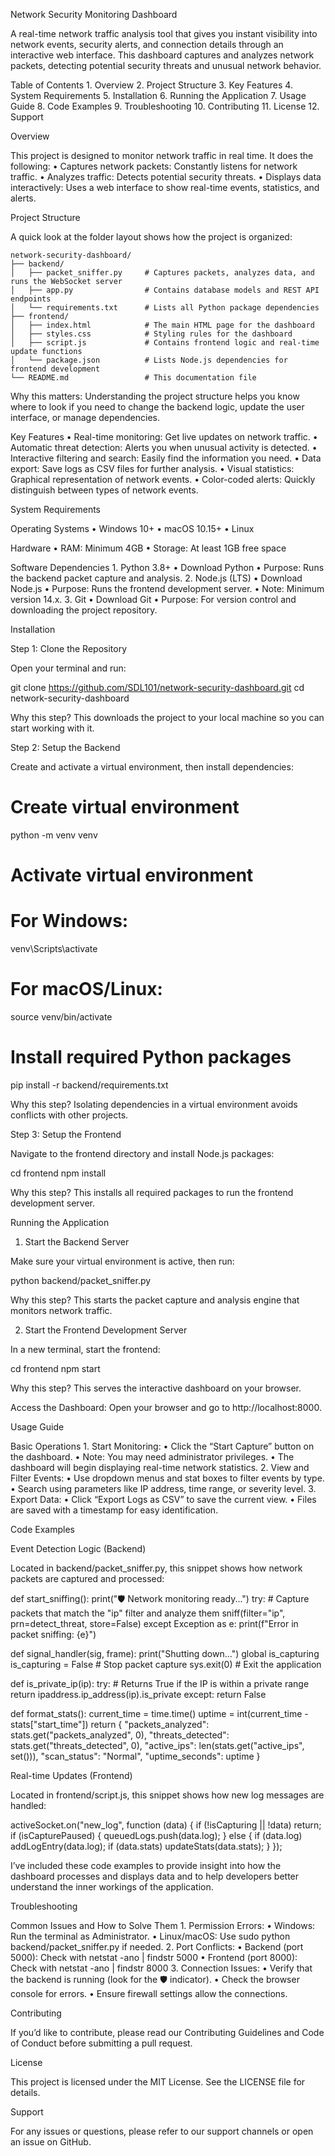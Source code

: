 Network Security Monitoring Dashboard

A real-time network traffic analysis tool that gives you instant visibility into network events, security alerts, and connection details through an interactive web interface. This dashboard captures and analyzes network packets, detecting potential security threats and unusual network behavior.

Table of Contents
	1.	Overview
	2.	Project Structure
	3.	Key Features
	4.	System Requirements
	5.	Installation
	6.	Running the Application
	7.	Usage Guide
	8.	Code Examples
	9.	Troubleshooting
	10.	Contributing
	11.	License
	12.	Support

Overview

This project is designed to monitor network traffic in real time. It does the following:
	•	Captures network packets: Constantly listens for network traffic.
	•	Analyzes traffic: Detects potential security threats.
	•	Displays data interactively: Uses a web interface to show real-time events, statistics, and alerts.

Project Structure

A quick look at the folder layout shows how the project is organized:

```
network-security-dashboard/
├── backend/
│   ├── packet_sniffer.py     # Captures packets, analyzes data, and runs the WebSocket server
│   ├── app.py                # Contains database models and REST API endpoints
│   └── requirements.txt      # Lists all Python package dependencies
├── frontend/
│   ├── index.html            # The main HTML page for the dashboard
│   ├── styles.css            # Styling rules for the dashboard
│   ├── script.js             # Contains frontend logic and real-time update functions
│   └── package.json          # Lists Node.js dependencies for frontend development
└── README.md                 # This documentation file
```

Why this matters:
Understanding the project structure helps you know where to look if you need to change the backend logic, update the user interface, or manage dependencies.

Key Features
	•	Real-time monitoring: Get live updates on network traffic.
	•	Automatic threat detection: Alerts you when unusual activity is detected.
	•	Interactive filtering and search: Easily find the information you need.
	•	Data export: Save logs as CSV files for further analysis.
	•	Visual statistics: Graphical representation of network events.
	•	Color-coded alerts: Quickly distinguish between types of network events.

System Requirements

Operating Systems
	•	Windows 10+
	•	macOS 10.15+
	•	Linux

Hardware
	•	RAM: Minimum 4GB
	•	Storage: At least 1GB free space

Software Dependencies
	1.	Python 3.8+
	•	Download Python
	•	Purpose: Runs the backend packet capture and analysis.
	2.	Node.js (LTS)
	•	Download Node.js
	•	Purpose: Runs the frontend development server.
	•	Note: Minimum version 14.x.
	3.	Git
	•	Download Git
	•	Purpose: For version control and downloading the project repository.

Installation

Step 1: Clone the Repository

Open your terminal and run:

git clone https://github.com/SDL101/network-security-dashboard.git
cd network-security-dashboard

Why this step?
This downloads the project to your local machine so you can start working with it.

Step 2: Setup the Backend

Create and activate a virtual environment, then install dependencies:

# Create virtual environment
python -m venv venv

# Activate virtual environment
# For Windows:
venv\Scripts\activate
# For macOS/Linux:
source venv/bin/activate

# Install required Python packages
pip install -r backend/requirements.txt

Why this step?
Isolating dependencies in a virtual environment avoids conflicts with other projects.

Step 3: Setup the Frontend

Navigate to the frontend directory and install Node.js packages:

cd frontend
npm install

Why this step?
This installs all required packages to run the frontend development server.

Running the Application

1. Start the Backend Server

Make sure your virtual environment is active, then run:

python backend/packet_sniffer.py

Why this step?
This starts the packet capture and analysis engine that monitors network traffic.

2. Start the Frontend Development Server

In a new terminal, start the frontend:

cd frontend
npm start

Why this step?
This serves the interactive dashboard on your browser.

Access the Dashboard:
Open your browser and go to http://localhost:8000.

Usage Guide

Basic Operations
	1.	Start Monitoring:
	•	Click the “Start Capture” button on the dashboard.
	•	Note: You may need administrator privileges.
	•	The dashboard will begin displaying real-time network statistics.
	2.	View and Filter Events:
	•	Use dropdown menus and stat boxes to filter events by type.
	•	Search using parameters like IP address, time range, or severity level.
	3.	Export Data:
	•	Click “Export Logs as CSV” to save the current view.
	•	Files are saved with a timestamp for easy identification.

Code Examples

Event Detection Logic (Backend)

Located in backend/packet_sniffer.py, this snippet shows how network packets are captured and processed:

def start_sniffing():
    print("🛡️  Network monitoring ready...")
    try:
        # Capture packets that match the "ip" filter and analyze them
        sniff(filter="ip", prn=detect_threat, store=False)
    except Exception as e:
        print(f"Error in packet sniffing: {e}")

def signal_handler(sig, frame):
    print("Shutting down...")
    global is_capturing
    is_capturing = False  # Stop packet capture
    sys.exit(0)  # Exit the application

def is_private_ip(ip):
    try:
        # Returns True if the IP is within a private range
        return ipaddress.ip_address(ip).is_private
    except:
        return False

def format_stats():
    current_time = time.time()
    uptime = int(current_time - stats["start_time"])
    return {
        "packets_analyzed": stats.get("packets_analyzed", 0),
        "threats_detected": stats.get("threats_detected", 0),
        "active_ips": len(stats.get("active_ips", set())),
        "scan_status": "Normal",
        "uptime_seconds": uptime
    }

Real-time Updates (Frontend)

Located in frontend/script.js, this snippet shows how new log messages are handled:

activeSocket.on("new_log", function (data) {
  if (!isCapturing || !data) return;
  if (isCapturePaused) {
    queuedLogs.push(data.log);
  } else {
    if (data.log) addLogEntry(data.log);
    if (data.stats) updateStats(data.stats);
  }
});

I’ve included these code examples to provide insight into how the dashboard processes and displays data and to help developers better understand the inner workings of the application.

Troubleshooting

Common Issues and How to Solve Them
	1.	Permission Errors:
	•	Windows: Run the terminal as Administrator.
	•	Linux/macOS: Use sudo python backend/packet_sniffer.py if needed.
	2.	Port Conflicts:
	•	Backend (port 5000): Check with netstat -ano | findstr 5000
	•	Frontend (port 8000): Check with netstat -ano | findstr 8000
	3.	Connection Issues:
	•	Verify that the backend is running (look for the 🛡️ indicator).
	•	Check the browser console for errors.
	•	Ensure firewall settings allow the connections.

Contributing

If you’d like to contribute, please read our Contributing Guidelines and Code of Conduct before submitting a pull request.

License

This project is licensed under the MIT License. See the LICENSE file for details.

Support

For any issues or questions, please refer to our support channels or open an issue on GitHub.

